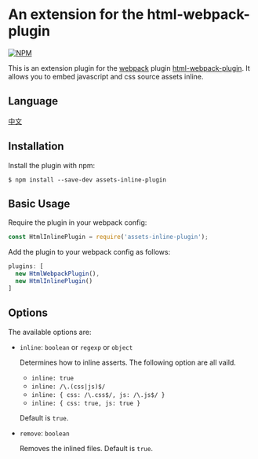 # An extension for the html-webpack-plugin

[![NPM](https://nodei.co/npm/assets-inline-plugin.png?downloads=true&downloadRank=true&stars=true)](https://nodei.co/npm/assets-inline-plugin/)

This is an extension plugin for the [webpack](http://webpack.github.io) plugin [html-webpack-plugin](https://github.com/ampedandwired/html-webpack-plugin).  It allows you to embed javascript and css source assets inline.

Language
------------

[中文](README.zh-CN.md)

Installation
------------

Install the plugin with npm:
```shell
$ npm install --save-dev assets-inline-plugin
```

Basic Usage
-----------
Require the plugin in your webpack config:

```javascript
const HtmlInlinePlugin = require('assets-inline-plugin');
```

Add the plugin to your webpack config as follows:

```javascript
plugins: [
  new HtmlWebpackPlugin(),
  new HtmlInlinePlugin()
]
```


Options
-------
The available options are:

- `inline`: `boolean` or `regexp` or `object`

  Determines how to inline asserts. The following option are all vaild.

  - `inline: true`
  - `inline: /\.(css|js)$/`
  - `inline: {
        css: /\.css$/,
        js: /\.js$/
    }`
  - `inline: {
        css: true,
        js: true
    }`

  Default is `true`.

- `remove`: `boolean`

  Removes the inlined files. Default is `true`.